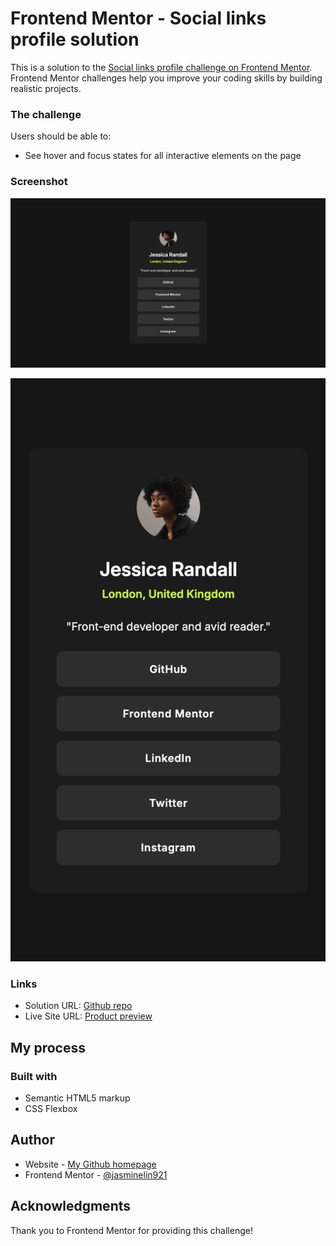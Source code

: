 # Frontend Mentor - Social links profile solution

This is a solution to the [Social links profile challenge on Frontend Mentor](https://www.frontendmentor.io/challenges/social-links-profile-UG32l9m6dQ). Frontend Mentor challenges help you improve your coding skills by building realistic projects.

### The challenge

Users should be able to:

- See hover and focus states for all interactive elements on the page

### Screenshot

![](./screenshot1.png)

![](./screenshot2.png)

### Links

- Solution URL: [Github repo](https://github.com/jasminelin921/frontend-mentor-solutions/tree/main/01_social-links-profile-main)
- Live Site URL: [Product preview](https://jasminelin921.github.io/frontend-mentor-solutions/01_social-links-profile-main/)

## My process

### Built with

- Semantic HTML5 markup
- CSS Flexbox

## Author

- Website - [My Github homepage](https://github.com/jasminelin921)
- Frontend Mentor - [@jasminelin921](https://www.frontendmentor.io/profile/jasminelin921)

## Acknowledgments

Thank you to Frontend Mentor for providing this challenge!
